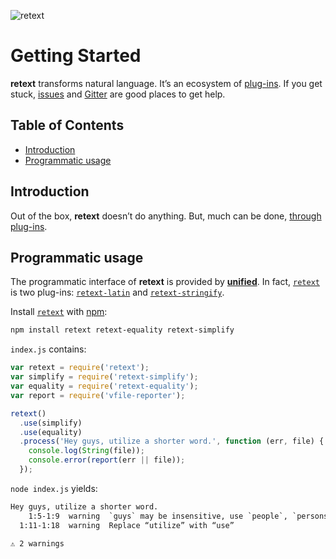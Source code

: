 ![retext][logo]

# Getting Started

**retext** transforms natural language.  It’s an ecosystem of
[plug-ins][plugins].  If you get stuck, [issues][] and [Gitter][] are
good places to get help.

## Table of Contents

*   [Introduction](#introduction)
*   [Programmatic usage](#programmatic-usage)

## Introduction

Out of the box, **retext** doesn’t do anything.  But, much can be
done, [through plug-ins][plugins].

## Programmatic usage

The programmatic interface of **retext** is provided by
[**unified**][unified].  In fact, [`retext`][api] is two plug-ins:
[`retext-latin`][latin] and [`retext-stringify`][stringify].

Install [`retext`][api] with [npm][]:

```bash
npm install retext retext-equality retext-simplify
```

`index.js` contains:

```js
var retext = require('retext');
var simplify = require('retext-simplify');
var equality = require('retext-equality');
var report = require('vfile-reporter');

retext()
  .use(simplify)
  .use(equality)
  .process('Hey guys, utilize a shorter word.', function (err, file) {
    console.log(String(file));
    console.error(report(err || file));
  });
```

`node index.js` yields:

```txt
Hey guys, utilize a shorter word.
    1:5-1:9  warning  `guys` may be insensitive, use `people`, `persons`, `folks` instead  gals-men  retext-equality
  1:11-1:18  warning  Replace “utilize” with “use”                                         utilize   retext-simplify

⚠ 2 warnings
```

<!-- Definitions -->

[logo]: https://cdn.rawgit.com/wooorm/retext/9845a25/logo.svg

[issues]: https://github.com/wooorm/retext/issues

[gitter]: https://gitter.im/wooorm/retext

[npm]: https://docs.npmjs.com/cli/install

[api]: https://github.com/wooorm/retext/tree/master/packages/retext

[plugins]: https://github.com/wooorm/retext/tree/master/doc/plugins.md

[unified]: https://github.com/wooorm/unified

[latin]: https://github.com/wooorm/retext/tree/master/packages/retext-latin

[stringify]: https://github.com/wooorm/retext/tree/master/packages/retext-stringify

